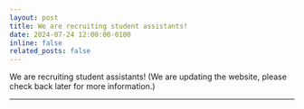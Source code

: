 ```yaml
---
layout: post
title: We are recruiting student assistants!
date: 2024-07-24 12:00:00-0100
inline: false
related_posts: false
---
```


We are recruiting student assistants!
(We are updating the website, please check back later for more information.)

---